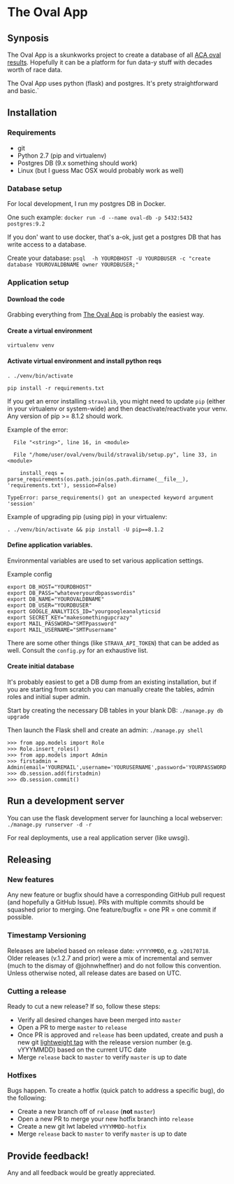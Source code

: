 # The Oval App
## Synposis
The Oval App is a skunkworks project to create a database of all [ACA oval results](http://acaracing.com).  Hopefully it can be a platform for fun data-y stuff with decades worth of race data.

The Oval App uses python (flask) and postgres.  It's prety straightforward and basic.`

## Installation
### Requirements
* git
* Python 2.7 (pip and virtualenv)
* Postgres DB (9.x something should work)
* Linux (but I guess Mac OSX would probably work as well)

### Database setup
For local development, I run my postgres DB in Docker.

One such example: `docker run -d --name oval-db -p 5432:5432 postgres:9.2`

If you don' want to use docker, that's a-ok, just get a postgres DB that has write access to a database.

Create your database:
`psql  -h YOURDBHOST -U YOURDBUSER -c "create database YOUROVALDBNAME owner YOURDBUSER;"`


### Application setup
#### Download the code
Grabbing everything from [The Oval App](https://github.com/jyundt/oval) is probably the easiest way.
#### Create a virtual environment
`virtualenv venv`
#### Activate virtual environment and install python reqs
`. ./venv/bin/activate`

`pip install -r requirements.txt`

If you get an error installing `stravalib`, you might need to update `pip` (either in your virtualenv or system-wide) and then deactivate/reactivate your venv. Any version of pip >= 8.1.2 should work.

Example of the error:

```
  File "<string>", line 16, in <module>

  File "/home/user/oval/venv/build/stravalib/setup.py", line 33, in <module>

    install_reqs = parse_requirements(os.path.join(os.path.dirname(__file__), 'requirements.txt'), session=False)

TypeError: parse_requirements() got an unexpected keyword argument 'session'

```

Example of upgrading pip (using pip) in your virtualenv:
```
. ./venv/bin/activate && pip install -U pip==8.1.2 
```


#### Define application variables.
Environmental variables are used to set various application settings.

Example config
```
export DB_HOST="YOURDBHOST"
export DB_PASS="whateveryourdbpasswordis"
export DB_NAME="YOUROVALDBNAME"
export DB_USER="YOURDBUSER"
export GOOGLE_ANALYTICS_ID="yourgoogleanalyticsid
export SECRET_KEY="makesomethingupcrazy"
export MAIL_PASSWORD="SMTPpassword"
export MAIL_USERNAME="SMTPusername"
```
There are some other things (like `STRAVA_API_TOKEN`) that can be added as well. Consult the `config.py` for an exhaustive list.
#### Create initial database
It's probably easiest to get a DB dump from an existing installation, but if you are starting from scratch you can manually create the tables, admin roles and initial super admin.

Start by creating the necessary DB tables in your blank DB:
`./manage.py db upgrade`

Then launch the Flask shell and create an admin:
`./manage.py shell`

```
>>> from app.models import Role
>>> Role.insert_roles()
>>> from app.models import Admin
>>> firstadmin = Admin(email='YOUREMAIL',username='YOURUSERNAME',password='YOURPASSWORD')
>>> db.session.add(firstadmin)
>>> db.session.commit()
```

## Run a development server
You can use the flask development server for launching a local webserver:
`./manage.py runserver -d -r`

For real deployments, use a real application server (like uwsgi).

## Releasing

### New features
Any new feature or bugfix should have a corresponding GitHub pull request (and hopefully a GitHub Issue). PRs with multiple commits should be squashed prior to merging. One feature/bugfix = one PR = one commit if possible.

### Timestamp Versioning
Releases are labeled based on release date: `vYYYYMMDD`, e.g. `v20170718`. Older releases (v.1.2.7 and prior) were a mix of incremental and semver (much to the dismay of @johnwheffner) and do not follow this convention. Unless otherwise noted, all release dates are based on UTC.

### Cutting a release
Ready to cut a new release? If so, follow these steps:
* Verify all desired changes have been merged into `master`
* Open a PR to merge `master` to `release`
* Once PR is approved and `release` has been updated, create and push a new git [lightweight tag](//git-scm.com/book/en/v2/Git-Basics-Tagging#_lightweight_tags) with the release version number (e.g. vYYYMMDD) based on the current UTC date
* Merge `release` back to `master` to verify `master` is up to date

### Hotfixes
Bugs happen. To create a hotfix (quick patch to address a specific bug), do the following:
* Create a new branch off of `release` (**not** `master`)
* Open a new PR to merge your new hotfix branch into `release`
* Create a new git lwt labeled `vYYYMMDD-hotfix`
* Merge `release` back to `master` to verify `master` is up to date

## Provide feedback!
Any and all feedback would be greatly appreciated.
